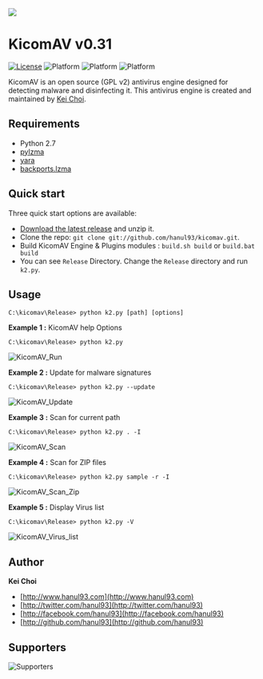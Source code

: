 <img src="https://raw.githubusercontent.com/hanul93/kicomav-db/master/logo/k2_full_2.png">

# KicomAV v0.31

[![License](https://img.shields.io/badge/license-gpl2-blue.svg)](LICENSE)
![Platform](https://img.shields.io/badge/platform-windows-lightgrey.svg)
![Platform](https://img.shields.io/badge/platform-linux-lightgrey.svg)
![Platform](https://img.shields.io/badge/platform-mac-lightgrey.svg)

KicomAV is an open source (GPL v2) antivirus engine designed for detecting malware and disinfecting it. This antivirus engine is created and maintained by [Kei Choi](http://www.hanul93.com).


## Requirements

* Python 2.7
* [pylzma](https://github.com/fancycode/pylzma)
* [yara](https://github.com/plusvic/yara)
* [backports.lzma](https://github.com/peterjc/backports.lzma)

## Quick start

Three quick start options are available:

* [Download the latest release](https://github.com/hanul93/kicomav/archive/master.zip) and unzip it.
* Clone the repo: `git clone git://github.com/hanul93/kicomav.git`.
* Build KicomAV Engine & Plugins modules : `build.sh build` or `build.bat build`
* You can see `Release` Directory. Change the `Release` directory and run `k2.py`.


## Usage

```
C:\kicomav\Release> python k2.py [path] [options]
```

**Example 1 :** KicomAV help Options 

```
C:\kicomav\Release> python k2.py
```

![KicomAV_Run](http://www.hanul93.com/images/kicomav/k2_run.gif)

**Example 2 :** Update for malware signatures

```
C:\kicomav\Release> python k2.py --update
```

![KicomAV_Update](http://www.hanul93.com/images/kicomav/k2_update.gif)

**Example 3 :** Scan for current path

```
C:\kicomav\Release> python k2.py . -I
```

![KicomAV_Scan](http://www.hanul93.com/images/kicomav/k2_scan.gif)

**Example 4 :** Scan for ZIP files

```
C:\kicomav\Release> python k2.py sample -r -I
```

![KicomAV_Scan_Zip](http://www.hanul93.com/images/kicomav/k2_scan_zip.gif)

**Example 5 :** Display Virus list

```
C:\kicomav\Release> python k2.py -V
```

![KicomAV_Virus_list](http://www.hanul93.com/images/kicomav/k2_vlist.gif)


## Author

**Kei Choi**

+ [http://www.hanul93.com](http://www.hanul93.com)
+ [http://twitter.com/hanul93](http://twitter.com/hanul93)
+ [http://facebook.com/hanul93](http://facebook.com/hanul93)
+ [http://github.com/hanul93](http://github.com/hanul93)

## Supporters

![Supporters](http://www.kicomav.com/images/support.png)